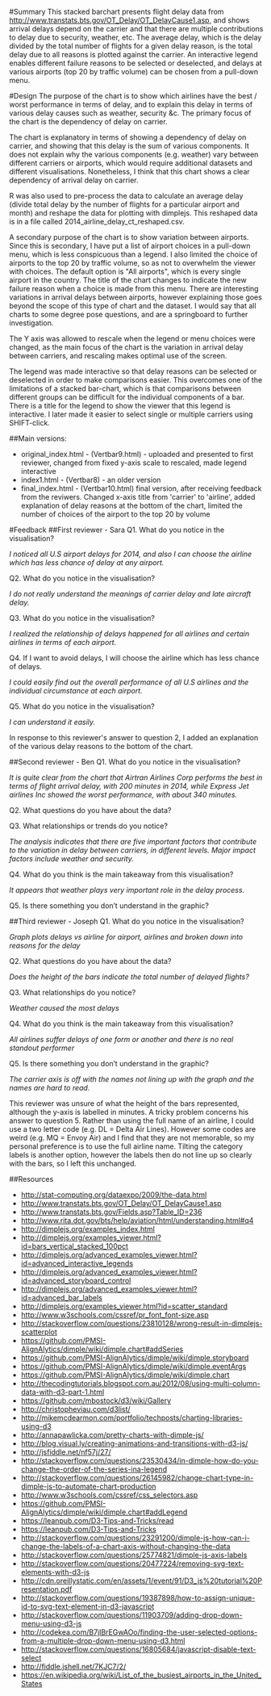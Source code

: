 #Summary
This stacked barchart presents flight delay data from http://www.transtats.bts.gov/OT_Delay/OT_DelayCause1.asp, and shows arrival delays depend on the carrier and that there are multiple contributions to delay due to security, weather, etc. The average delay, which is the delay divided by the total number of flights for a given delay reason, is the total delay due to all reasons is plotted against the carrier. An interactive legend enables different failure reasons to be selected or deselected, and delays at various airports (top 20 by traffic volume) can be chosen from a pull-down menu.

#Design
The purpose of the chart is to show which airlines have the best / worst performance in terms of delay, and to explain this delay in terms of various delay causes such as weather, security &c. The primary focus of the chart is the dependency of delay on carrier.

The chart is explanatory in terms of showing a dependency of delay on carrier, and showing that this delay is the sum of various components. It does not explain why the various components (e.g. weather) vary between different carriers or airports, which would require additional datasets and different visualisations. Nonetheless, I think that this chart shows a clear dependency of arrival delay on carrier.

R was also used to pre-process the data to calculate an average delay (divide total delay by the number of flights for a particular airport and month) and reshape the data for plotting with dimplejs. This reshaped data is in a file called 2014_airline_delay_ct_reshaped.csv.

A secondary purpose of the chart is to show variation between airports. Since this is secondary, I have put a list of airport choices in a pull-down menu, which is less conspicuous than a legend. I also limited the choice of airports to the top 20 by traffic volume, so as not to overwhelm the viewer with choices. The default option is "All airports", which is every single airport in the country. The title of the chart changes to indicate the new failure reason when a choice is made from this menu. There are interesting variations in arrival delays between airports, however explaining those goes beyond the scope of this type of chart and the dataset. I would say that all charts to some degree pose questions, and are a springboard to further investigation.

The Y axis was allowed to rescale when the legend or menu choices were changed, as the main focus of the chart is the variation in arrival delay between carriers, and rescaling makes optimal use of the screen.

The legend was made interactive so that delay reasons can be selected or deselected in order to make comparisons easier. This overcomes one of the limitations of a stacked bar-chart, which is that comparisons between different groups can be difficult for the individual components of a bar. There is a title for the legend to show the viewer that this legend is interactive. I later made it easier to select single or multiple carriers using SHIFT-click.


##Main versions:
* original_index.html - (Vertbar9.html) - uploaded and presented to first reviewer, changed from fixed y-axis scale to rescaled, made legend interactive
* index1.html - (Vertbar8) - an older version
* final_index.html - (Vertbar10.html) final version, after receiving feedback from the reviwers. Changed x-axis title from 'carrier' to 'airline', added explanation of delay reasons at the bottom of the chart, limited the number of choices of the airport to the top 20 by volume

#Feedback
##First reviewer - Sara
Q1. What do you notice in the visualisation?

*I noticed all U.S airport delays for 2014, and also I can choose the airline which has less chance of delay at any airport.*

Q2. What do you notice in the visualisation?

*I do not really understand the meanings of carrier delay and late aircraft delay.*

Q3. What do you notice in the visualisation?

*I realized the relationship of delays happened for all airlines and certain airlines in terms of each airport.*

Q4. If I want to avoid delays, I will choose the airline which has less chance of delays.

*I could easily find out the overall performance of all U.S airlines and the individual circumstance at each airport.*

Q5. What do you notice in the visualisation?

*I can understand it easily.*

In response to this reviewer's answer to question 2, I added an explanation of the various delay reasons to the bottom of the chart.

##Second reviewer - Ben
Q1. What do you notice in the visualisation?

*It is quite clear from the chart that Airtran Airlines Corp performs the best in terms of flight arrival delay, with 200 minutes in 2014, while Express Jet airlines Inc showed the worst performance, with about 340 minutes.*

Q2. What questions do you have about the data?

Q3. What relationships or trends do you notice?

*The analysis indicates that there are five important factors that contribute to the variation in delay between carriers, in different levels. Major impact factors include weather and security.*

Q4. What do you think is the main takeaway from this visualisation?

*It appears that weather plays very important role in the delay process.*

Q5. Is there something you don’t understand in the graphic?


##Third reviewer - Joseph
Q1. What do you notice in the visualisation?

*Graph plots delays vs airline for airport, airlines and broken down into reasons for the delay*

Q2. What questions do you have about the data?

*Does the height of the bars indicate the total number of delayed flights?*

Q3. What relationships do you notice?

*Weather caused the most delays*

Q4. What do you think is the main takeaway from this visualisation?

*All airlines suffer delays of one form or another and there is no real standout performer*

Q5. Is there something you don’t understand in the graphic?

*The carrier axis is off with the names not lining up with the graph and the names are hard to read.*

This reviewer was unsure of what the height of the bars represented, although the y-axis is labelled in minutes. A tricky problem concerns his answer to question 5. Rather than using the full name of an airline, I could use a two letter code (e.g. DL = Delta Air Lines). However some codes are weird (e.g. MQ = Envoy Air) and I find that they are not memorable, so my personal preference is to use the full airline name. Tilting the category labels is another option, however the labels then do not line up so clearly with the bars, so I left this unchanged.

##Resources
  * http://stat-computing.org/dataexpo/2009/the-data.html
  * http://www.transtats.bts.gov/OT_Delay/OT_DelayCause1.asp
  * http://www.transtats.bts.gov/Fields.asp?Table_ID=236
  * http://www.rita.dot.gov/bts/help/aviation/html/understanding.html#q4
  * http://dimplejs.org/examples_index.html
  * http://dimplejs.org/examples_viewer.html?id=bars_vertical_stacked_100pct
  * http://dimplejs.org/advanced_examples_viewer.html?id=advanced_interactive_legends
  * http://dimplejs.org/advanced_examples_viewer.html?id=advanced_storyboard_control
  * http://dimplejs.org/advanced_examples_viewer.html?id=advanced_bar_labels
  * http://dimplejs.org/examples_viewer.html?id=scatter_standard
  * http://www.w3schools.com/cssref/pr_font_font-size.asp
  * http://stackoverflow.com/questions/23810128/wrong-result-in-dimplejs-scatterplot
  * https://github.com/PMSI-AlignAlytics/dimple/wiki/dimple.chart#addSeries
  * https://github.com/PMSI-AlignAlytics/dimple/wiki/dimple.storyboard
  * https://github.com/PMSI-AlignAlytics/dimple/wiki/dimple.eventArgs
  * https://github.com/PMSI-AlignAlytics/dimple/wiki/dimple.chart
  * http://thecodingtutorials.blogspot.com.au/2012/08/using-multi-column-data-with-d3-part-1.html
  * https://github.com/mbostock/d3/wiki/Gallery
  * http://christopheviau.com/d3list/
  * http://mikemcdearmon.com/portfolio/techposts/charting-libraries-using-d3
  * http://annapawlicka.com/pretty-charts-with-dimple-js/
  * http://blog.visual.ly/creating-animations-and-transitions-with-d3-js/
  * http://jsfiddle.net/nf57j/27/
  * http://stackoverflow.com/questions/23530434/in-dimple-how-do-you-change-the-order-of-the-series-ina-legend
  * http://stackoverflow.com/questions/26145982/change-chart-type-in-dimple-js-to-automate-chart-production
  * http://www.w3schools.com/cssref/css_selectors.asp
  * https://github.com/PMSI-AlignAlytics/dimple/wiki/dimple.chart#addLegend
  * https://leanpub.com/D3-Tips-and-Tricks/read
  * https://leanpub.com/D3-Tips-and-Tricks
  * http://stackoverflow.com/questions/23291200/dimple-js-how-can-i-change-the-labels-of-a-chart-axis-without-changing-the-data
  * http://stackoverflow.com/questions/25774821/dimple-js-axis-labels
  * http://stackoverflow.com/questions/20477224/removing-svg-text-elements-with-d3-js
  * http://cdn.oreillystatic.com/en/assets/1/event/91/D3_js%20tutorial%20Presentation.pdf
  * http://stackoverflow.com/questions/19387898/how-to-assign-unique-id-to-svg-text-element-in-d3-javascript
  * http://stackoverflow.com/questions/11903709/adding-drop-down-menu-using-d3-js
  * http://codekea.com/B7jlBrEGwAOo/finding-the-user-selected-options-from-a-multiple-drop-down-menu-using-d3.html
  * http://stackoverflow.com/questions/16805684/javascript-disable-text-select
  * http://fiddle.jshell.net/7KJC7/2/
  * https://en.wikipedia.org/wiki/List_of_the_busiest_airports_in_the_United_States
